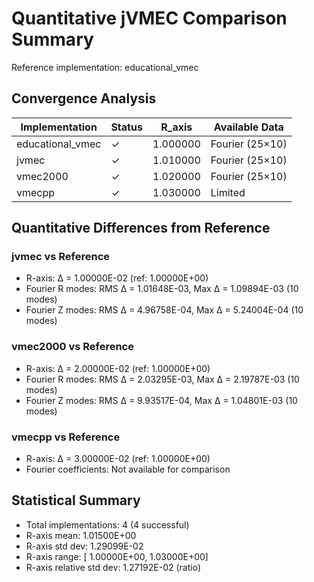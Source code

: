 # Quantitative jVMEC Comparison Summary

Reference implementation: educational_vmec

## Convergence Analysis

| Implementation | Status | R_axis | Available Data |
|---|---|---|---|
| educational_vmec | ✓ |   1.000000 | Fourier (25×10) |
| jvmec | ✓ |   1.010000 | Fourier (25×10) |
| vmec2000 | ✓ |   1.020000 | Fourier (25×10) |
| vmecpp | ✓ |   1.030000 | Limited |

## Quantitative Differences from Reference

### jvmec vs Reference

- R-axis: Δ =  1.00000E-02 (ref:  1.00000E+00)
- Fourier R modes: RMS Δ =  1.01648E-03, Max Δ =  1.09894E-03 (10 modes)
- Fourier Z modes: RMS Δ =  4.96758E-04, Max Δ =  5.24004E-04 (10 modes)

### vmec2000 vs Reference

- R-axis: Δ =  2.00000E-02 (ref:  1.00000E+00)
- Fourier R modes: RMS Δ =  2.03295E-03, Max Δ =  2.19787E-03 (10 modes)
- Fourier Z modes: RMS Δ =  9.93517E-04, Max Δ =  1.04801E-03 (10 modes)

### vmecpp vs Reference

- R-axis: Δ =  3.00000E-02 (ref:  1.00000E+00)
- Fourier coefficients: Not available for comparison

## Statistical Summary

- Total implementations: 4 (4 successful)
- R-axis mean:  1.01500E+00
- R-axis std dev:  1.29099E-02
- R-axis range: [ 1.00000E+00,  1.03000E+00]
- R-axis relative std dev:  1.27192E-02 (ratio)
